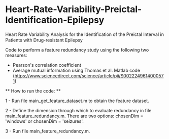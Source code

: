 # Heart-Rate-Variability-Preictal-Identification-Epilepsy
Heart Rate Variability Analysis for the Identiﬁcation of the Preictal Interval in Patients with Drug-resistant Epilepsy

Code to perform a feature redundancy study using the following two measures:

- Pearson's correlation coefficient
- Average mutual information using Thomas et al. Matlab code (https://www.sciencedirect.com/science/article/pii/S0022249614000571)


** How to run the code: ** 

1 - Run file main_get_feature_dataset.m to obtain the feature dataset.

2 - Define the dimension through which to evaluate redundancy in file main_feature_redundancy.m. There are two options: chosenDim = 'windows' or chosenDim = 'seizures'.

3 - Run file main_feature_redundancy.m.

